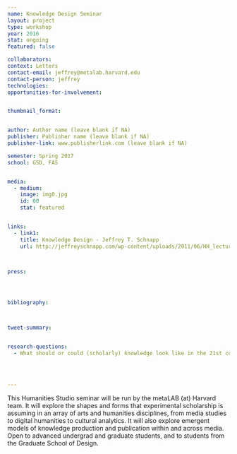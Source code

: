 ```yaml
---
name: Knowledge Design Seminar
layout: project
type: workshop
year: 2016
stat: ongoing
featured: false

collaborators:
context: Letters
contact-email: jeffrey@metalab.harvard.edu
contact-person: jeffrey
technologies: 
opportunities-for-involvement:


thumbnail_format:


author: Author name (leave blank if NA)
publisher: Publisher name (leave blank if NA)
publisher-link: www.publisherlink.com (leave blank if NA)

semester: Spring 2017
school: GSD, FAS


media:
  - medium:
    image: img0.jpg
    id: 00
    stat: featured


links:
  - link1: 
    title: Knowledge Design - Jeffrey T. Schnapp
    url: http://jeffreyschnapp.com/wp-content/uploads/2011/06/HH_lectures_Schnapp_01.pdf



press:




bibliography:



tweet-summary: 


research-questions:
  - What should or could (scholarly) knowledge look like in the 21st century?




---
```



<p>This Humanities Studio seminar will be run by the metaLAB (at) Harvard team. It will explore the shapes and forms that experimental scholarship is assuming in an array of arts and humanities disciplines, from media studies to digital humanities to cultural analytics. It will also explore emergent models of knowledge production and publication within and across media. Open to advanced undergrad and graduate students, and to students from the Graduate School of Design.</p>

<p>&nbsp;</p>

<div id="player"></div>
<script src="https://luwes.github.io/vimeowrap.js/vimeowrap.js"></script>
<script src="https://luwes.github.io/vimeowrap.js/vimeowrap.playlist.js"></script>
<script>
    vimeowrap('player').setup({
        urls: [
            'https://vimeo.com/album/4633882'
        ],
        plugins: {
            'playlist':{}
        }
    });
</script>


